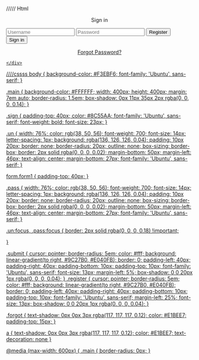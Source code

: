 ///// Html
<html>

<head>
  <link rel="stylesheet" href="css/style.css">
  <script src="JS/methods.js"></script>
  <link href="https://fonts.googleapis.com/css?family=Ubuntu" rel="stylesheet">
  <meta name="viewport" content="width=device-width, initial-scale=1" />
  <title>Sign in</title>
</head>

<body>
  <div class="main">
    <p class="sign" align="center">Sign in</p>
    <form class="form1">
      <input id="idUserName" class="un " type="text" align="center" placeholder="Username" required="required">
      <input id="idPassWord" class="pass" type="password" align="center" placeholder="Password" required="required">
      <button class="submit" align="center" type="submit" onClick="CheckAuthorization()">Register</button>
      <button class="register" align="center" type="submit" onClick="CheckAuthorization()">Sign in</button>
      <p class="forgot" align="center"><a href="#">Forgot Password?</p>
   
    </div>
     
</body>
</html>

////cssss
body {
    background-color: #F3EBF6;
    font-family: 'Ubuntu', sans-serif;
}

.main {
    background-color: #FFFFFF;
    width: 400px;
    height: 400px;
    margin: 7em auto;
    border-radius: 1.5em;
    box-shadow: 0px 11px 35px 2px rgba(0, 0, 0, 0.14);
}

.sign {
    padding-top: 40px;
    color: #8C55AA;
    font-family: 'Ubuntu', sans-serif;
    font-weight: bold;
    font-size: 23px;
}

.un {
width: 76%;
color: rgb(38, 50, 56);
font-weight: 700;
font-size: 14px;
letter-spacing: 1px;
background: rgba(136, 126, 126, 0.04);
padding: 10px 20px;
border: none;
border-radius: 20px;
outline: none;
box-sizing: border-box;
border: 2px solid rgba(0, 0, 0, 0.02);
margin-bottom: 50px;
margin-left: 46px;
text-align: center;
margin-bottom: 27px;
font-family: 'Ubuntu', sans-serif;
}

form.form1 {
    padding-top: 40px;
}

.pass {
        width: 76%;
color: rgb(38, 50, 56);
font-weight: 700;
font-size: 14px;
letter-spacing: 1px;
background: rgba(136, 126, 126, 0.04);
padding: 10px 20px;
border: none;
border-radius: 20px;
outline: none;
box-sizing: border-box;
border: 2px solid rgba(0, 0, 0, 0.02);
margin-bottom: 50px;
margin-left: 46px;
text-align: center;
margin-bottom: 27px;
font-family: 'Ubuntu', sans-serif;
}


.un:focus, .pass:focus {
    border: 2px solid rgba(0, 0, 0, 0.18) !important;
    
}

.submit {
  cursor: pointer;
    border-radius: 5em;
    color: #fff;
    background: linear-gradient(to right, #9C27B0, #E040FB);
    border: 0;
    padding-left: 40px;
    padding-right: 40px;
    padding-bottom: 10px;
    padding-top: 10px;
    font-family: 'Ubuntu', sans-serif;
    font-size: 13px;
    margin-left: 5%;
    box-shadow: 0 0 20px 1px rgba(0, 0, 0, 0.04);
}
.register {
    cursor: pointer;
      border-radius: 5em;
      color: #fff;
      background: linear-gradient(to right, #9C27B0, #E040FB);
      border: 0;
      padding-left: 40px;
      padding-right: 40px;
      padding-bottom: 10px;
      padding-top: 10px;
      font-family: 'Ubuntu', sans-serif;
      margin-left: 25%;
      font-size: 13px;
      box-shadow: 0 0 20px 1px rgba(0, 0, 0, 0.04);
  }

.forgot {
    text-shadow: 0px 0px 3px rgba(117, 117, 117, 0.12);
    color: #E1BEE7;
    padding-top: 15px;
}

a {
    text-shadow: 0px 0px 3px rgba(117, 117, 117, 0.12);
    color: #E1BEE7;
    text-decoration: none
}

@media (max-width: 600px) {
    .main {
        border-radius: 0px;
    }
    


